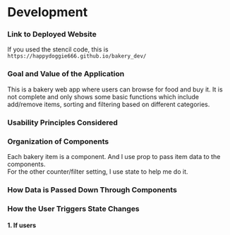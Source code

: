 # Development

### Link to Deployed Website
If you used the stencil code, this is `https://happydoggie666.github.io/bakery_dev/`

### Goal and Value of the Application
This is a bakery web app where users can browse for food and buy it. It is not complete and only shows some basic functions which include add/remove items, sorting and filtering based on different categories.

### Usability Principles Considered


### Organization of Components
Each bakery item is a component. And I use prop to pass item data to the components. <br>
For the other counter/filter setting, I use state to help me do it.

### How Data is Passed Down Through Components


### How the User Triggers State Changes
#### 1. If users 

